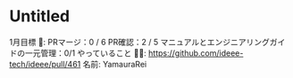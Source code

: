 # Untitled

1月目標 🚀: PRマージ：0 / 6
PR確認：2 / 5
マニュアルとエンジニアリングガイドの一元管理：0/1
やっていること 🏃‍♂️: https://github.com/ideee-tech/ideee/pull/461
名前: YamauraRei
